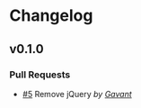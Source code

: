 Changelog
=========

## v0.1.0

### Pull Requests

- [#5](https://github.com/Gavant/gavant-ember-validations/pull/5) Remove jQuery *by [Gavant](https://github.com/Gavant)*
